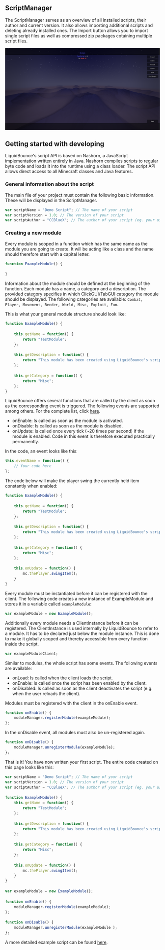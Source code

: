 ## ScriptManager
The ScriptManager serves as an overview of all installed scripts, their author and current version. It also allows importing additional scripts and deleting already installed ones. The Import button allows you to import single script files as well as compressed zip packages cotaining multiple script files.

![scriptmanager](/images/scriptmanager.png)

## Getting started with developing
LiquidBounce's script API is based on Nashorn, a JavaScript implementation written entirely in Java. Nashorn compiles scripts to regular byte code and loads it into the runtime using a class loader. 
The script API allows direct access to all Minecraft classes and Java features.

### General information about the script
The main file of your project must contain the following basic information. These will be displayed in the ScriptManager.
```js
var scriptName = "Demo Script"; // The name of your script
var scriptVersion = 1.0; // The version of your script 
var scriptAuthor = "CCBlueX"; // The author of your script (eg. your username)
```

### Creating a new module
Every module is scoped in a function which has the same name as the module you are going to create. It will be acting like a class and the name should therefore start with a capital letter. 
```js
function ExampleModule() {

}
```

Information about the module should be defined at the beginning of the function. Each module has a name, a category and a description. The provided category specifies in which ClickGUI/TabGUI category the module should be displayed. The following categories are available: `Combat, Player, Movement, Render, World, Misc, Exploit, Fun`.

This is what your general module structure should look like:
```js
function ExampleModule() {

    this.getName = function() {
        return "TestModule";
    };

    this.getDescription = function() {
        return "This module has been created using LiquidBounce's scripting API.";
    };

    this.getCategory = function() {
        return "Misc";
    };
}
```

LiquidBounce offers several functions that are called by the client as soon as the corresponding event is triggered. The following events are supported among others. For the complete list, click <a href="docs?show=ScriptAPI-Creating%20Modules-Supported%20Events">here</a>.
* onEnable: Is called as soon as the module is activated.
* onDisable: Is called as soon as the module is disabled.
* onUpdate: Is called once every tick (~20 times per second) if the module is enabled. Code in this event is therefore executed practically permanently.

In the code, an event looks like this:
```js
this.eventName = function() {
    // Your code here
};
```

The code below will make the player swing the currently held item constantly when enabled:
```js
function ExampleModule() {

    this.getName = function() {
        return "TestModule";
    };

    this.getDescription = function() {
        return "This module has been created using LiquidBounce's scripting API.";
    };

    this.getCategory = function() {
        return "Misc";
    };

    this.onUpdate = function() {
        mc.thePlayer.swingItem();
    }
}
```

Every module must be instantiated before it can be registered with the client. The following code creates a new instance of ExampleModule and stores it in a variable called `exampleModule`:
```js
var exampleModule = new ExampleModule();
```

Additionally every module needs a ClientInstance before it can be registered. The ClientInstance is used internally by LiquidBounce to refer to a module. It has to be declared just below the module instance. This is done to make it globally scoped and thereby accessible from every function inside the script. 
```js
var exampleModuleClient;
```

Similar to modules, the whole script has some events. The following events are available:
* onLoad: Is called when the client loads the script.
* onEnable: Is called once the script has been enabled by the client.
* onDisabled: Is called as soon as the client deactivates the script (e.g. when the user reloads the client).

Modules must be registered with the client in the onEnable event.
```js
function onEnable() {
    moduleManager.registerModule(exampleModule);
};
```

In the onDisable event, all modules must also be un-registered again.
```js
function onDisable() {
    moduleManager.unregisterModule(exampleModule);
};
```

That is it! You have now written your first script. The entire code created on this page looks like this:
```js
var scriptName = "Demo Script"; // The name of your script
var scriptVersion = 1.0; // The version of your script 
var scriptAuthor = "CCBlueX"; // The author of your script (eg. your username)

function ExampleModule() {
    this.getName = function() {
        return "TestModule";
    };

    this.getDescription = function() {
        return "This module has been created using LiquidBounce's scripting API.";
    };

    this.getCategory = function() {
        return "Misc";
    };

    this.onUpdate = function() {
        mc.thePlayer.swingItem();
    }
}

var exampleModule = new ExampleModule();

function onEnable() {
    moduleManager.registerModule(exampleModule);
};

function onDisable() {
    moduleManager.unregisterModule(exampleModule );
};
```

A more detailed example script can be found [here](https://github.com/CCBlueX/LiquidBounce-ScriptAPI/tree/master/examples/demo).